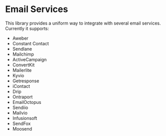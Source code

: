 # Email Services
This library provides a uniform way to integrate with several email services. Currently it supports:
- Aweber
- Constant Contact
- Sendlane
- Mailchimp
- ActiveCampaign
- ConvertKit
- Mailerlite
- Kyvio
- Getresponse
- iContact
- Drip
- Ontraport
- EmailOctopus
- Sendiio
- Mailvio
- Infusionsoft
- SendFox
- Moosend
